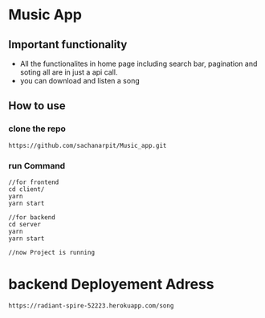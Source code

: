 # Music App

## Important functionality

- All the functionalites in home page including search bar, pagination and soting all are in just a api call.
- you can download and listen a song

## How to use

### clone the repo

```
https://github.com/sachanarpit/Music_app.git
```

### run Command

```
//for frontend
cd client/
yarn
yarn start

//for backend
cd server
yarn
yarn start

//now Project is running
```

# backend Deployement Adress

```
https://radiant-spire-52223.herokuapp.com/song
```
